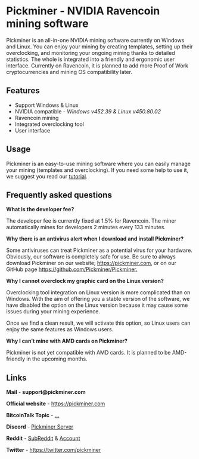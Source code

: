 <h1>Pickminer - NVIDIA Ravencoin mining software</h1>

<p>Pickminer is an all-in-one NVIDIA mining software currently on Windows and Linux. You can enjoy your mining by creating templates, setting up their overclocking, and monitoring your ongoing mining thanks to detailed statistics. The whole is integrated into a friendly and ergonomic user interface. Currently on Ravencoin, it is planned to add more Proof of Work cryptocurrencies and mining OS compatibility later.</p>

<h2>Features</h2>

<ul>
  <li>Support Windows & Linux</li>
  <li>NVIDIA compatible - <i>Windows v452.39 & Linux v450.80.02</i></li>
  <li>Ravencoin mining</li>
  <li>Integrated overclocking tool</li>
  <li>User interface</li>
</ul>

<h2>Usage</h2>

<p>Pickminer is an easy-to-use mining software where you can easily manage your mining (templates and overclocking). If you need some help to use it, we suggest you read our <a href="https://pickminer.com/blog/set-up-your-mining-with-pickminer/">tutorial</a>.</p>

<h2>Frequently asked questions</h2>

<div><b>What is the developer fee?</b><p>The developer fee is currently fixed at 1.5% for Ravencoin. The miner automatically mines for developers 2 minutes every 133 minutes.</p></div>
<div><b>Why there is an antivirus alert when I download and install Pickminer?</b><p>Some antiviruses can treat Pickminer as a potential virus for your hardware. Obviously, our software is completely safe for use. Be sure to always download Pickminer on our website; <a href="https://pickminer.com">https://pickminer.com</a>, or on our GitHub page <a href="https://github.com/Pickminer/Pickminer">https://github.com/Pickminer/Pickminer.</a></p></div>
<div><b>Why I cannot overclock my graphic card on the Linux version?</b><p>Overclocking tool integration on Linux version is more complicated than on Windows. With the aim of offering you a stable version of the software, we have disabled the option on the Linux version because it may cause some issues during your mining experience.

Once we find a clean result, we will activate this option, so Linux users can enjoy the same features as Windows users.
</p></div>
<div><b>Why I can’t mine with AMD cards on Pickminer?</b><p>Pickminer is not yet compatible with AMD cards. It is planned to be AMD-friendly in the upcoming months.</p></div>


<h2>Links</h2>
<div>
  <p><b>Mail</b> - <b>support@pickminer.com</b></p>
  <p><b>Official website</b> - <a href="https://pickminer.com">https://pickminer.com</a></p>
  <p><b>BitcoinTalk Topic</b> - <a href="https://pickminer.com">...</a></p>
  <p><b>Discord</b> - <a href="https://discord.gg/VUNGF8r9BS">Pickminer Server</a></p>
  <p><b>Reddit</b> - <a href="https://www.reddit.com/r/pickminer/">SubReddit</a> & <a href="https://www.reddit.com/user/pickminermining/">Account</a></p>
  <p><b>Twitter</b> - <a href="https://twitter.com/pickminer">https://twitter.com/pickminer</a></p>
</div>

